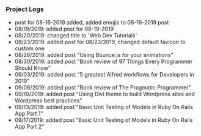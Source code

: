 ### Project Logs 
* post for 08-16-2019 added, added emojis to 08-16-2019 post
* 08/19/2019: added post for 08-19-2019
* 08/20/2019: changed title to 'Web Dev Tutorials'
* 08/23/2019: added post for 08/23/2019, changed default favicon to custom one
* 08/26/2019: added post "Using Bounce.js for your animations"
* 08/30/2019: added post "Book review of 97 Things Every Programmer Should Know"
* 09/03/2019: added post "5 greatest Alfred workflows for Developers in 2019"
* 09/06/2019: added post "Book review of The Pragmatic Programmer"
* 09/10/2019: added post "Using Divi theme to build Wordpress sites and Wordpress best practices"
* 09/13/2019: added post "Basic Unit Testing of Models in Ruby On Rails App Part 1"
* 09/17/2019: added post "Basic Unit Testing of Models in Ruby On Rails App Part 2"



